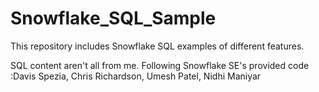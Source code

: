 # Snowflake_SQL_Sample
This repository includes Snowflake SQL examples of different features.

SQL content aren't all from me. Following Snowflake SE's provided code :Davis Spezia, Chris Richardson, Umesh Patel, Nidhi Maniyar 
